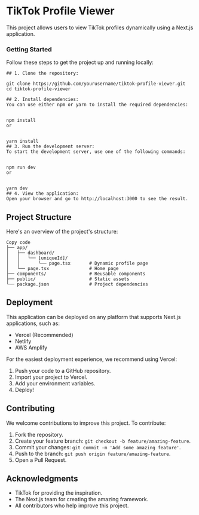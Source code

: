 # TikTok Profile Viewer

This project allows users to view TikTok profiles dynamically using a Next.js application.

### Getting Started

Follow these steps to get the project up and running locally:
```
## 1. Clone the repository:

git clone https://github.com/yourusername/tiktok-profile-viewer.git
cd tiktok-profile-viewer

## 2. Install dependencies:
You can use either npm or yarn to install the required dependencies:


npm install
or


yarn install
## 3. Run the development server:
To start the development server, use one of the following commands:


npm run dev
or


yarn dev
## 4. View the application:
Open your browser and go to http://localhost:3000 to see the result.

```
## Project Structure
Here's an overview of the project's structure:

```
Copy code
├── app/
│   ├── dashboard/
│   │   └── [uniqueId]/
│   │       └── page.tsx       # Dynamic profile page
│   └── page.tsx               # Home page
├── components/                # Reusable components
├── public/                    # Static assets
└── package.json               # Project dependencies
```


## Deployment

This application can be deployed on any platform that supports Next.js applications, such as:

- Vercel (Recommended)
- Netlify
- AWS Amplify

For the easiest deployment experience, we recommend using Vercel:

1. Push your code to a GitHub repository.
2. Import your project to Vercel.
3. Add your environment variables.
4. Deploy!

## Contributing

We welcome contributions to improve this project. To contribute:

1. Fork the repository.
2. Create your feature branch: `git checkout -b feature/amazing-feature`.
3. Commit your changes: `git commit -m 'Add some amazing feature'`.
4. Push to the branch: `git push origin feature/amazing-feature`.
5. Open a Pull Request.

## Acknowledgments

- TikTok for providing the inspiration.
- The Next.js team for creating the amazing framework.
- All contributors who help improve this project.

